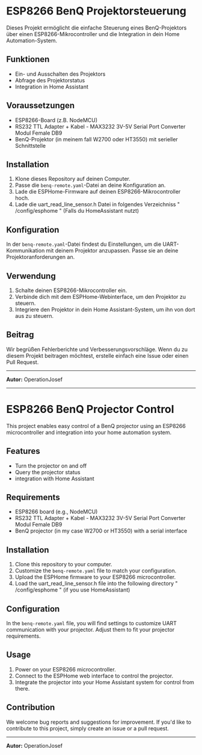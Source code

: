# ESP8266 BenQ Projektorsteuerung

Dieses Projekt ermöglicht die einfache Steuerung eines BenQ-Projektors über einen ESP8266-Mikrocontroller und die Integration in dein Home Automation-System.

## Funktionen

- Ein- und Ausschalten des Projektors
- Abfrage des Projektorstatus
- Integration in Home Assistant

## Voraussetzungen

- ESP8266-Board (z.B. NodeMCU)
- RS232 TTL Adapter + Kabel - MAX3232 3V-5V Serial Port Converter Modul Female DB9
- BenQ-Projektor (in meinem fall W2700 oder HT3550)  mit serieller Schnittstelle

## Installation

1. Klone dieses Repository auf deinen Computer.
2. Passe die `benq-remote.yaml`-Datei an deine Konfiguration an.
3. Lade die ESPHome-Firmware auf deinen ESP8266-Mikrocontroller hoch.
4. Lade die uart_read_line_sensor.h Datei in folgendes Verzeichniss " /config/esphome " (Falls du HomeAssistant nutzt) 

## Konfiguration

In der `benq-remote.yaml`-Datei findest du Einstellungen, um die UART-Kommunikation mit deinem Projektor anzupassen. Passe sie an deine Projektoranforderungen an.

## Verwendung

1. Schalte deinen ESP8266-Mikrocontroller ein.
2. Verbinde dich mit dem ESPHome-Webinterface, um den Projektor zu steuern.
3. Integriere den Projektor in dein Home Assistant-System, um ihn von dort aus zu steuern.

## Beitrag

Wir begrüßen Fehlerberichte und Verbesserungsvorschläge. Wenn du zu diesem Projekt beitragen möchtest, erstelle einfach eine Issue oder einen Pull Request.

---

**Autor:** OperationJosef

__________________________________________________________________________________________________________________________________________________________________________________________________________

# ESP8266 BenQ Projector Control

This project enables easy control of a BenQ projector using an ESP8266 microcontroller and integration into your home automation system.

## Features

- Turn the projector on and off
- Query the projector status
- integration with Home Assistant

## Requirements

- ESP8266 board (e.g., NodeMCU)
- RS232 TTL Adapter + Kabel - MAX3232 3V-5V Serial Port Converter Modul Female DB9
- BenQ projector (in my case W2700 or HT3550) with a serial interface

## Installation

1. Clone this repository to your computer.
2. Customize the `benq-remote.yaml` file to match your configuration.
3. Upload the ESPHome firmware to your ESP8266 microcontroller.
4. Load the uart_read_line_sensor.h file into the following directory " /config/esphome " (if you use HomeAssistant)

## Configuration

In the `benq-remote.yaml` file, you will find settings to customize UART communication with your projector. Adjust them to fit your projector requirements.

## Usage

1. Power on your ESP8266 microcontroller.
2. Connect to the ESPHome web interface to control the projector.
3. Integrate the projector into your Home Assistant system for control from there.

## Contribution

We welcome bug reports and suggestions for improvement. If you'd like to contribute to this project, simply create an issue or a pull request.


---

**Autor:** OperationJosef

